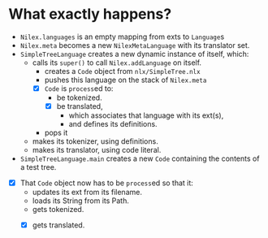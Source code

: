 # What exactly happens?

- `Nilex.languages` is an empty mapping from exts to `Language`s
- `Nilex.meta` becomes a new `NilexMetaLanguage` with its translator set.
- `SimpleTreeLanguage` creates a new dynamic instance of itself, which:
  - calls its `super()` to call `Nilex.addLanguage` on itself.
    - creates a `Code` object from `nlx/SimpleTree.nlx`
    - pushes this language on the stack of `Nilex.meta`
    - [x] `Code` is `process`ed to:
      - be tokenized.
      - [x] be translated,
        - which associates that language with its ext(s),
        - and defines its definitions.
    - pops it
  - makes its tokenizer, using definitions.
  - makes its translator, using code literal.
- `SimpleTreeLanguage.main` creates a new `Code` containing the contents of a test tree.
- [x] That `Code` object now has to be `process`ed so that it:
  - updates its ext from its filename.
  - loads its String from its Path.
  - gets tokenized.
  - [x] gets translated.

